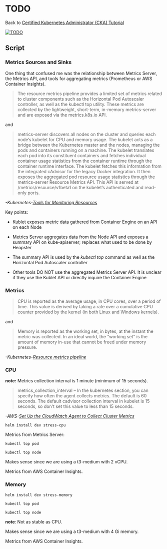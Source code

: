 # TODO

Back to [Certified Kubernetes Administrator (CKA) Tutorial](https://github.com/larkintuckerllc/k8s-cka-tutorial)

[![TODO](http://img.youtube.com/vi/XXXXX/0.jpg)]()

## Script

### Metrics Sources and Sinks

One thing that confused me was the relationship between Metrics Server, the Metrics API, and tools for aggregating metrics (Prometheus or AWS Container Insights).

> The resource metrics pipeline provides a limited set of metrics related to cluster components such as the Horizontal Pod Autoscaler controller, as well as the kubectl top utility. These metrics are collected by the lightweight, short-term, in-memory metrics-server and are exposed via the metrics.k8s.io API.

and

> metrics-server discovers all nodes on the cluster and queries each node’s kubelet for CPU and memory usage. The kubelet acts as a bridge between the Kubernetes master and the nodes, managing the pods and containers running on a machine. The kubelet translates each pod into its constituent containers and fetches individual container usage statistics from the container runtime through the container runtime interface. The kubelet fetches this information from the integrated cAdvisor for the legacy Docker integration. It then exposes the aggregated pod resource usage statistics through the metrics-server Resource Metrics API. This API is served at /metrics/resource/v1beta1 on the kubelet’s authenticated and read-only ports.

*-Kubernetes-[Tools for Monitoring Resources](https://kubernetes.io/docs/tasks/debug-application-cluster/resource-usage-monitoring/)*

Key points:

* Kublet exposes metric data gathered from Container Engine on an API on each Node

* Metrics Server aggregates data from the Node API and exposes a summary API on kube-apiserver; replaces what used to be done by Heapster

* The summary API is used by the *kubectl top* command as well as the Horizontal Pod Autoscaler controller

* Other tools DO NOT use the aggregated Metrics Server API. It is unclear if they use the Kublet API or directly inquire the Container Engine

### Metrics

> CPU is reported as the average usage, in CPU cores, over a period of time. This value is derived by taking a rate over a cumulative CPU counter provided by the kernel (in both Linux and Windows kernels).

and

> Memory is reported as the working set, in bytes, at the instant the metric was collected. In an ideal world, the “working set” is the amount of memory in-use that cannot be freed under memory pressure.

*-Kubernetes-[Resource metrics pipeline](https://kubernetes.io/docs/tasks/debug-application-cluster/resource-metrics-pipeline/)*

### CPU

**note:** Metrics collection interval is 1 minute (minimum of 15 seconds).

> metrics_collection_interval – In the kubernetes section, you can specify how often the agent collects metrics. The default is 60 seconds. The default cadvisor collection interval in kubelet is 15 seconds, so don't set this value to less than 15 seconds.

*-AWS-[Set Up the CloudWatch Agent to Collect Cluster Metrics](https://docs.aws.amazon.com/AmazonCloudWatch/latest/monitoring/Container-Insights-setup-metrics.html)*

```plaintext
helm install dev stress-cpu
```

Metrics from Metrics Server:

```plaintext
kubectl top pod

kubectl top node
```

Makes sense since we are using a t3-medium with 2 vCPU.

Metrics from AWS Container Insights.

### Memory

```plaintext
helm install dev stress-memory
```

```plaintext
kubectl top pod

kubectl top node
```

**note**: Not as stable as CPU.

Makes sense since we are using a t3-medium with 4 Gi memory.

Metrics from AWS Container Insights.

